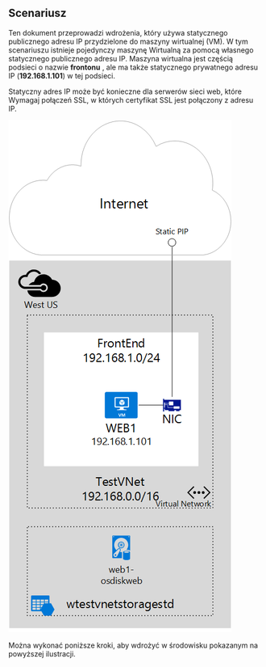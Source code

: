 ## <a name="scenario"></a>Scenariusz
Ten dokument przeprowadzi wdrożenia, który używa statycznego publicznego adresu IP przydzielone do maszyny wirtualnej (VM). W tym scenariuszu istnieje pojedynczy maszynę Wirtualną za pomocą własnego statycznego publicznego adresu IP. Maszyna wirtualna jest częścią podsieci o nazwie **frontonu** , ale ma także statycznego prywatnego adresu IP (**192.168.1.101**) w tej podsieci.

Statyczny adres IP może być konieczne dla serwerów sieci web, które Wymagaj połączeń SSL, w których certyfikat SSL jest połączony z adresu IP. 

![OPIS ILUSTRACJI](./media/virtual-network-deploy-static-pip-scenario-include/figure1.png)

Można wykonać poniższe kroki, aby wdrożyć w środowisku pokazanym na powyższej ilustracji.

